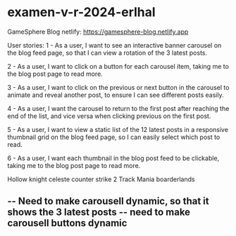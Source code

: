 # examen-v-r-2024-erlhal

GameSphere Blog
netlify: https://gamesphere-blog.netlify.app

User stories:
1 - As a user, I want to see an interactive banner carousel on the blog feed page, so that I can view a
rotation of the 3 latest posts.

2 - As a user, I want to click on a button for each carousel item, taking me to the blog post page to
read more.

3 - As a user, I want to click on the previous or next button in the carousel to animate and reveal
another post, to ensure I can see different posts easily.

4 - As a user, I want the carousel to return to the first post after reaching the end of the list, and vice
versa when clicking previous on the first post.

5 - As a user, I want to view a static list of the 12 latest posts in a responsive thumbnail grid on the
blog feed page, so I can easily select which post to read.

6 - As a user, I want each thumbnail in the blog post feed to be clickable, taking me to the blog post
page to read more.

Hollow knight
celeste
counter strike 2
Track Mania
boarderlands

-- Need to make carousell dynamic, so that it shows the 3 latest posts
-- need to make carousell buttons dynamic
-- 
